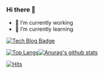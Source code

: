 ### Hi there 👻

- 🔭 I’m currently working
- 🌱 I’m currently learning

[![Tech Blog Badge](http://img.shields.io/badge/-Tech%20blog-black?style=flat-square&logo=github&link=https://isthislee.com/)](https://isthislee.com/)

[![Top Langs](https://github-readme-stats.vercel.app/api/top-langs/?username=IsthisLee&langs_count=10&layout=compact&theme=blue-green)](https://github.com/IsthisLee)[![Anurag's github stats](https://github-readme-stats.vercel.app/api?username=IsthisLee)](https://github.com/IsthisLee)

[![Hits](https://hits.seeyoufarm.com/api/count/incr/badge.svg?url=https%3A%2F%2Fgithub.com%2FIsthisLee&count_bg=%232DAE92&title_bg=%234F7874&icon=mdnwebdocs.svg&icon_color=%23272727&title=hits&edge_flat=false)](https://hits.seeyoufarm.com)


<!--

[![Anurag's github stats](https://github-readme-stats.vercel.app/api?username=IsthisLee&show_icons=true&theme=radical)](https://github.com/IsthisLee)
![GitHub Contributors Image](https://contrib.rocks/image?repo=Your_GitHub_Username/Your_GitHub_Repository_Name)
![Jokes Card](https://readme-jokes.vercel.app/api)
![Profile View Counter](https://komarev.com/ghpvc/?username=IsthisLee)

**IsthisLee/isthisLee** is a ✨ _special_ ✨ repository because its `README.md` (this file) appears on your GitHub profile.

Here are some ideas to get you started:

- 🔭 I’m currently working on ...
- 🌱 I’m currently learning ...
- 👯 I’m looking to collaborate on ...
- 🤔 I’m looking for help with ...
- 💬 Ask me about ...
- 📫 How to reach me: ...
- 😄 Pronouns: ...
- ⚡ Fun fact: ...
-->
